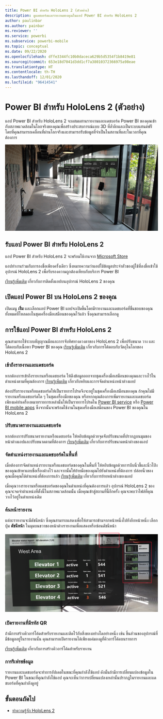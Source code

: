 ```yaml
---
title: Power BI สำหรับ HoloLens 2 (ตัวอย่าง)
description: ดูแดชบอร์ดและรายงานของคุณในแอป Power BI สำหรับ HoloLens 2
author: paulinbar
ms.author: painbar
ms.reviewer: ''
ms.service: powerbi
ms.subservice: powerbi-mobile
ms.topic: conceptual
ms.date: 09/22/2020
ms.openlocfilehash: dffe3344fc10b0daceca629b5d5354f1b8419e81
ms.sourcegitcommit: 653e18d7041d3dd1cf7a38010372366975a98eae
ms.translationtype: HT
ms.contentlocale: th-TH
ms.lasthandoff: 12/01/2020
ms.locfileid: "96414541"
---
```

# <a name="power-bi-for-hololens-2-preview"></a>Power BI สำหรับ HoloLens 2 (ตัวอย่าง)
แอป Power BI สำหรับ HoloLens 2 จะผสมผสานรายงานและแดชบอร์ด Power BI ของคุณเข้ากับสภาพแวดล้อมในโลกจริงของคุณเพื่อสร้างประสบการณ์แบบ 3D ที่ล้ำลึกและเป็นระบบแฮนด์ฟรี โดยที่คุณสามารถเคลื่อนที่ผ่านโลกจริงและสามารถรับข้อมูลที่จำเป็นในสถานที่และในเวลาที่คุณต้องการ

![ภาพจาก HoloLens 2 แสดงให้เห็นรายงาน Power BI ที่กำลังลอยตัว](media/mobile-hololens2-app/power-bi-hololens2-floating-reports.png)

## <a name="get-the-power-bi-app-for-hololens-2"></a>รับแอป Power BI สำหรับ HoloLens 2 

แอป Power BI สำหรับ HoloLens 2 จะพร้อมใช้งานจาก [Microsoft Store](https://go.microsoft.com/fwlink/?linkid=526478)

แอปทำงานร่วมกับการลงชื่อเพียงครั้งเดียว ซึ่งหมายความว่าแอปใช้ข้อมูลประจำตัวของผู้ใช้ที่ลงชื่อเข้าใช้อุปกรณ์ HoloLens 2 เพื่อรับรองความถูกต้องเทียบกับบริการ Power BI

[เรียนรู้เพิ่มเติม](/hololens/holographic-store-apps) เกี่ยวกับการติดตั้งแอปบนอุปกรณ์ HoloLens 2 ของคุณ

## <a name="open-the-power-bi-app-on-your-hololens-2"></a>เปิดแอป Power BI บน HoloLens 2 ของคุณ

เปิดเมนู **เริ่ม** และเลือกแอป Power BI แอปจะเปิดขึ้นโดยมีรายงานและแดชบอร์ดที่ชื่นชอบของคุณทั้งหมดที่โหลดลงในชุดเครื่องมือเสมือนของคุณไว้แล้ว ซึ่งคุณสามารถเลือกดู

## <a name="using-the-power-bi-app-for-hololens-2"></a>การใช้แอป Power BI สำหรับ HoloLens 2

คุณสามารถใช้ระบบสัญญาณมือและการจับทิศทางดวงตาของ HoloLens 2 เพื่อปรับขนาด วาง และโต้ตอบกับเนื้อหา Power BI ของคุณ [เรียนรู้เพิ่มเติม](/hololens/hololens2-basic-usage) เกี่ยวกับการโต้ตอบกับวัตถุในโลกของ HoloLens 2

### <a name="access-reports-and-dashboards"></a>เข้าถึงรายงานและแดชบอร์ด

หากต้องการเข้าถึงรายงานหรือแดชบอร์ด ให้ดึงข้อมูลออกจากชุดเครื่องมือเสมือนของคุณและวางไว้ในตำแหน่งตามที่คุณต้องการ [เรียนรู้เพิ่มเติม](/hololens/hololens2-basic-usage#moving-holograms) เกี่ยวกับหยิบและการจัดตำแหน่งหน้าต่างแอป

ต้องปรับรายงานหรือแดชบอร์ดให้เป็นรายการโปรดจึงจะอยู่ในชุดเครื่องมือเสมือนของคุณ ถ้าคุณไม่มีรายงานหรือแดชบอร์ดใด ๆ ในชุดเครื่องมือของคุณ หรือหากคุณต้องการเพิ่มรายงานและแดชบอร์ด เพียงแค่ทำเครื่องหมายรายการเหล่านั้นให้เป็นรายการโปรดใน [Power BI service](../end-user-favorite.md) หรือ [Power BI mobile apps](mobile-apps-favorites.md) ซึ่งจากนั้นจะพร้อมใช้งานในชุดเครื่องมือเสมือนของ Power BI ของคุณใน HoloLens 2

### <a name="resize-reports-and-dashboards"></a>ปรับขนาดรายงานและแดชบอร์ด

หากต้องการปรับขนาดรายงานหรือแดชบอร์ด ให้หยิบข้อมูลด้วยจุดจับปรับขนาดที่ปรากฏบนมุมของหน้าต่างแอปและปรับขนาดตามที่ต้องการ [เรียนรู้เพิ่มเติม](/hololens/hololens2-basic-usage#resizing-holograms) เกี่ยวกับการปรับขนาดหน้าต่างของแอป

### <a name="position-reports-and-dashboards-in-space"></a>จัดตำแหน่งรายงานและแดชบอร์ดในพื้นที่

เมื่อต้องการจัดตำแหน่งรายงานหรือแดชบอร์ดของคุณในพื้นที่ ให้หยิบข้อมูลด้วยการบีบนิ้วชี้และนิ้วโป้งของคุณเข้าหาแถบชื่อเรื่องค้างไว้ และจากนั้นให้ย้ายมือของคุณไปยังตำแหน่งที่ต้องการ ปล่อยนิ้วของคุณเมื่อคุณได้ตำแหน่งที่ต้องการแล้ว [เรียนรู้เพิ่มเติม](/hololens/hololens2-basic-usage#moving-holograms) เกี่ยวกับการย้ายหน้าต่างของแอป

เมื่อคุณวางรายงานหรือแดชบอร์ดของคุณในตำแหน่งที่คุณต้องการแล้ว อุปกรณ์ HoloLens 2 ของคุณจะจดจำตำแหน่งที่ตั้งนี้ในสภาพแวดล้อมนั้น เมื่อคุณเข้าสู่สถานที่นี้อีกครั้ง คุณจะพบว่าไฟล์ที่คุณวางไว้อยู่ในตำแหน่งเดิม

### <a name="browse-report-pages"></a>ค้นหน้ารายงาน

แต่ละรายงานจะมีดัชนีหน้า ซึ่งคุณสามารถแสดงเพื่อให้สามารถข้ามจากหน้าหนึ่งไปยังอีกหน้าหนึ่ง เลือกปุ่ม **ดัชนีหน้า** ในมุมบนขวาของหน้าต่างรายงานเพื่อแสดงหรือซ่อนดัชนีหน้า

![รูปแสดงดัชนีหน้ารายงานใน Power BI สำหรับ HoloLens 2](media/mobile-hololens2-app/power-bi-hololens2-browse-report-pages.png)

### <a name="open-reports-with-qr-codes"></a>เปิดรายงานที่มีรหัส QR

ถ้ามีการสร้างคิวอาร์โค้ดสำหรับรายงานและติดไว้กับสิ่งของอย่างใดอย่างหนึ่ง เช่น ชิ้นส่วนของอุปกรณ์ที่มีข้อมูลอยู่ในรายงานนั้น คุณสามารถเปิดรายงานได้เพียงแค่มองดูที่คิวอาร์โค้ดบนรายการ

[เรียนรู้เพิ่มเติม](../../create-reports/service-create-qr-code-for-report.md) เกี่ยวกับการสร้างคิวอาร์โค้ดสำหรับรายงาน

### <a name="data-refresh"></a>การรีเฟรชข้อมูล

รายงานและแดชบอร์ดจะทำการอัปเดตในขณะที่คุณกำลังใช้แอป ดังนั้นถ้ามีการเปลี่ยนแปลงข้อมูลใน Power BI ในขณะที่คุณกำลังใช้แอป คุณจะเห็นว่าการเปลี่ยนแปลงเหล่านั้นปรากฏในรายงานและแดชบอร์ดที่คุณกำลังดูอยู่

## <a name="next-steps"></a>ขั้นตอนถัดไป

* [ทำความรู้จัก HoloLens 2](/hololens/hololens2-basic-usage)